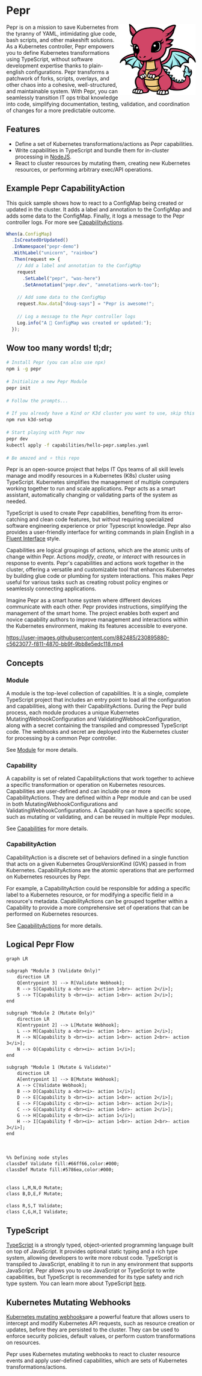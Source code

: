 # Pepr

<img align="right" width="40%" src=".images/pepr.png" />

Pepr is on a mission to save Kubernetes from the tyranny of YAML, intimidating glue code, bash scripts, and other makeshift solutions. As a Kubernetes controller, Pepr empowers you to define Kubernetes transformations using TypeScript, without software development expertise thanks to plain-english configurations. Pepr transforms a patchwork of forks, scripts, overlays, and other chaos into a cohesive, well-structured, and maintainable system. With Pepr, you can seamlessly transition IT ops tribal knowledge into code, simplifying documentation, testing, validation, and coordination of changes for a more predictable outcome.

## Features

- Define a set of Kubernetes transformations/actions as Pepr capabilities.
- Write capabilities in TypeScript and bundle them for in-cluster processing in [NodeJS](https://nodejs.org/).
- React to cluster resources by mutating them, creating new Kubernetes resources, or performing arbitrary exec/API operations.

## Example Pepr CapabilityAction

This quick sample shows how to react to a ConfigMap being created or updated in the cluster. It adds a label and annotation to the ConfigMap and adds some data to the ConfigMap. Finally, it logs a message to the Pepr controller logs. For more see [CapabilityActions](./docs/actions.md).

```ts
When(a.ConfigMap)
  .IsCreatedOrUpdated()
  .InNamespace("pepr-demo")
  .WithLabel("unicorn", "rainbow")
  .Then(request => {
    // Add a label and annotation to the ConfigMap
    request
      .SetLabel("pepr", "was-here")
      .SetAnnotation("pepr.dev", "annotations-work-too");

    // Add some data to the ConfigMap
    request.Raw.data["doug-says"] = "Pepr is awesome!";

    // Log a message to the Pepr controller logs
    Log.info("A 🦄 ConfigMap was created or updated:");
  });
```

## Wow too many words! tl;dr;

```bash
# Install Pepr (you can also use npx)
npm i -g pepr

# Initialize a new Pepr Module
pepr init

# Follow the prompts...

# If you already have a Kind or K3d cluster you want to use, skip this step
npm run k3d-setup

# Start playing with Pepr now
pepr dev
kubectl apply -f capabilities/hello-pepr.samples.yaml

# Be amazed and ⭐️ this repo
```

Pepr is an open-source project that helps IT Ops teams of all skill levels manage and modify resources in a Kubernetes (K8s) cluster using TypeScript. Kubernetes simplifies the management of multiple computers working together to run and scale applications. Pepr acts as a smart assistant, automatically changing or validating parts of the system as needed.

TypeScript is used to create Pepr capabilities, benefiting from its error-catching and clean code features, but without requiring specialized software engineering experience or prior Typescript knowledge. Pepr also provides a user-friendly interface for writing commands in plain English in a [Fluent Interface](https://en.wikipedia.org/wiki/Fluent_interface) style.

Capabilities are logical groupings of actions, which are the atomic units of change within Pepr. Actions _modify_, _create_, or _interact_ with resources in response to events. Pepr's capabilities and actions work together in the cluster, offering a versatile and customizable tool that enhances Kubernetes by building glue code or plumbing for system interactions. This makes Pepr useful for various tasks such as creating robust policy engines or seamlessly connecting applications.

Imagine Pepr as a smart home system where different devices communicate with each other. Pepr provides instructions, simplifying the management of the smart home. The project enables both expert and novice capability authors to improve management and interactions within the Kubernetes environment, making its features accessible to everyone.

https://user-images.githubusercontent.com/882485/230895880-c5623077-f811-4870-bb9f-9bb8e5edc118.mp4

## Concepts

### Module

A module is the top-level collection of capabilities. It is a single, complete TypeScript project that includes an entry point to load all the configuration and capabilities, along with their CapabilityActions. During the Pepr build process, each module produces a unique Kubernetes MutatingWebhookConfiguration and ValidatingWebhookConfiguration, along with a secret containing the transpiled and compressed TypeScript code. The webhooks and secret are deployed into the Kubernetes cluster for processing by a common Pepr controller.

See [Module](./docs/module.md) for more details.

### Capability

A capability is set of related CapabilityActions that work together to achieve a specific transformation or operation on Kubernetes resources. Capabilities are user-defined and can include one or more CapabilityActions. They are defined within a Pepr module and can be used in both MutatingWebhookConfigurations and ValidatingWebhookConfigurations. A Capability can have a specific scope, such as mutating or validating, and can be reused in multiple Pepr modules.

See [Capabilities](./docs/capabilities.md) for more details.

### CapabilityAction

CapabilityAction is a discrete set of behaviors defined in a single function that acts on a given Kubernetes GroupVersionKind (GVK) passed in from Kubernetes. CapabilityActions are the atomic operations that are performed on Kubernetes resources by Pepr.

For example, a CapabilityAction could be responsible for adding a specific label to a Kubernetes resource, or for modifying a specific field in a resource's metadata. CapabilityActions can be grouped together within a Capability to provide a more comprehensive set of operations that can be performed on Kubernetes resources.

See [CapabilityActions](./docs/actions.md) for more details.

## Logical Pepr Flow

```mermaid
graph LR

subgraph "Module 3 (Validate Only)"
    direction LR
    Q[entrypoint 3] --> R[Validate Webhook];
    R --> S[Capability a <br><i>- action 1<br>- action 2</i>];
    S --> T[Capability b <br><i>- action 1<br>- action 2</i>];
end

subgraph "Module 2 (Mutate Only)"
    direction LR
    K[entrypoint 2] --> L[Mutate Webhook];
    L --> M[Capability a <br><i>- action 1<br>- action 2</i>];
    M --> N[Capability b <br><i>- action 1<br>- action 2<br>- action 3</i>];
    N --> O[Capability c <br><i>- action 1</i>];
end

subgraph "Module 1 (Mutate & Validate)"
    direction LR
    A[entrypoint 1] --> B[Mutate Webhook];
    A --> C[Validate Webhook];
    B --> D[Capability a <br><i>- action 1</i>];
    D --> E[Capability b <br><i>- action 1<br>- action 2</i>];
    E --> F[Capability c <br><i>- action 1<br>- action 2</i>];
    C --> G[Capability d <br><i>- action 1<br>- action 2</i>];
    G --> H[Capability e <br><i>- action 1</i>];
    H --> I[Capability f <br><i>- action 1<br>- action 2<br>- action 3</i>];
end



%% Defining node styles
classDef Validate fill:#66ff66,color:#000;
classDef Mutate fill:#5786ea,color:#000;


class L,M,N,O Mutate;
class B,D,E,F Mutate;

class R,S,T Validate;
class C,G,H,I Validate;
```

## TypeScript

[TypeScript](https://www.typescriptlang.org/) is a strongly typed, object-oriented programming language built on top of JavaScript. It provides optional static typing and a rich type system, allowing developers to write more robust code. TypeScript is transpiled to JavaScript, enabling it to run in any environment that supports JavaScript. Pepr allows you to use JavaScript or TypeScript to write capabilities, but TypeScript is recommended for its type safety and rich type system. You can learn more about TypeScript [here](https://www.typescriptlang.org/docs/handbook/typescript-from-scratch.html).

## Kubernetes Mutating Webhooks

[Kubernetes mutating webhooks](https://kubernetes.io/docs/reference/access-authn-authz/extensible-admission-controllers/)are a powerful feature that allows users to intercept and modify Kubernetes API requests, such as resource creation or updates, before they are persisted to the cluster. They can be used to enforce security policies, default values, or perform custom transformations on resources.

Pepr uses Kubernetes mutating webhooks to react to cluster resource events and apply user-defined capabilities, which are sets of Kubernetes transformations/actions.
